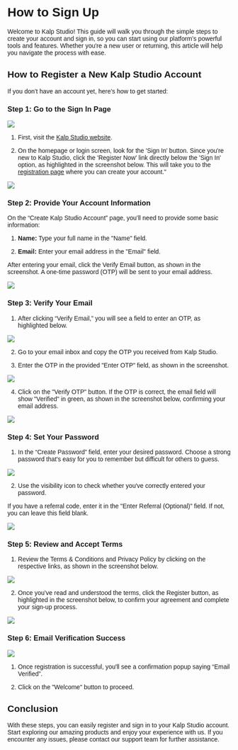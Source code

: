 <style>  body { font-family: "Source Sans 3", sans-serif!important; }</style>

<link  href="https://fonts.googleapis.com/css2?family=Source+Sans+3:ital,wght@0,200..900;1,200..900&display=swap"  rel="stylesheet">  <link  rel="stylesheet"  href="https://fonts.googleapis.com/icon?family=Material+Icons">

# **How to Sign Up**
Welcome to Kalp Studio! This guide will walk you through the simple steps to create your account and sign in, so you can start using our platform’s powerful tools and features. Whether you're a new user or returning, this article will help you navigate the process with ease.

## **How to Register a New Kalp Studio Account**

If you don’t have an account yet, here’s how to get started:

### **Step 1: Go to the Sign In Page**  

![](https://docs-images-kalp-studio.s3.ap-south-1.amazonaws.com/Kalp+Studio+Stage+articles/How+to+Register+and+Log+In/r1.png)

1.  First, visit the [Kalp Studio website](https://accounts.kalp.studio/sign-up).



    
2.  On the homepage or login screen, look for the 'Sign In' button. Since you're new to Kalp Studio, click the 'Register Now' link directly below the 'Sign In' option, as highlighted in the screenshot below. This will take you to the [registration page](https://accounts.kalp.studio/sign-up) where you can create your account."


![](https://docs-images-kalp-studio.s3.ap-south-1.amazonaws.com/Kalp+Studio+Stage+articles/How+to+Register+and+Log+In/r2.png)


    

### **Step 2: Provide Your Account Information** 

On the “Create Kalp Studio Account” page, you’ll need to provide some basic information:

1.  **Name:** Type your full name in the "Name" field.
    
2.  **Email:** Enter your email address in the "Email" field.
    
After entering your email, click the Verify Email button, as shown in the screenshot. A one-time password (OTP) will be sent to your email address.

![](https://docs-images-kalp-studio.s3.ap-south-1.amazonaws.com/SS+Audit+7/enterOTP.jpg)

### **Step 3: Verify Your Email**


1. After clicking “Verify Email,” you will see a field to enter an OTP, as highlighted below.

![](https://docs-images-kalp-studio.s3.ap-south-1.amazonaws.com/SS+Audit+7/emailverified.jpg)

2. Go to your email inbox and copy the OTP you received from Kalp Studio.

3. Enter the OTP in the provided "Enter OTP" field, as shown in the screenshot.

![](https://docs-images-kalp-studio.s3.ap-south-1.amazonaws.com/SS+Audit+7/enterOTP.jpg)

4. Click on the "Verify OTP" button. If the OTP is correct, the email field will show "Verified" in green, as shown in the screenshot below, confirming your email address.

![](https://docs-images-kalp-studio.s3.ap-south-1.amazonaws.com/SS+Audit+7/verifyOTP.jpg)


### **Step 4: Set Your Password**


1.  In the “Create Password” field, enter your desired password. Choose a strong password that's easy for you to remember but difficult for others to guess.

![](https://docs-images-kalp-studio.s3.ap-south-1.amazonaws.com/SS+Audit+7/password.jpg)
    
2.  Use the visibility icon to check whether you've correctly entered your password.
    

If you have a referral code, enter it in the "Enter Referral (Optional)" field. If not, you can leave this field blank.

![](https://docs-images-kalp-studio.s3.ap-south-1.amazonaws.com/SS+Audit+7/ref.jpg)

### **Step 5: Review and Accept Terms**

1. Review the Terms & Conditions and Privacy Policy by clicking on the respective links, as shown in the screenshot below.

![](https://docs-images-kalp-studio.s3.ap-south-1.amazonaws.com/SS+Audit+7/tnc.jpg)

2. Once you’ve read and understood the terms, click the Register button, as highlighted in the screenshot below, to confirm your agreement and complete your sign-up process.

![](https://docs-images-kalp-studio.s3.ap-south-1.amazonaws.com/Kalp+Studio+Stage+articles/How+to+Register+and+Log+In/r6.png)

### **Step 6: Email Verification Success**

![](https://docs-images-kalp-studio.s3.ap-south-1.amazonaws.com/Kalp+Studio+Stage+articles/How+to+Register+and+Log+In/r7.png)

1.  Once registration is successful, you'll see a confirmation popup saying “Email Verified”.
    
2.  Click on the "Welcome" button to proceed.

    

## **Conclusion**

With these steps, you can easily register and sign in to your Kalp Studio account. Start exploring our amazing products and enjoy your experience with us. If you encounter any issues, please contact our support team for further assistance.